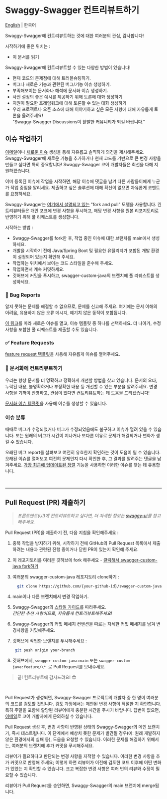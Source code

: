 # Swaggy-Swagger 컨트리뷰트하기 
[English](https://github.com/Swaggy-Swagger/swagger-custom-java/blob/main/CONTRIBUTING.md) | 한국어 

Swaggy-Swagger에 컨트리뷰트하는 것에 대한 여러분의 관심, 감사합니다!

시작하기에 좋은 위치는 :
- 이 문서를 읽기  

Swaggy-Swagger에 컨트리뷰트할 수 있는 다양한 방법이 있습니다!

- 현재 코드의 문제점에 대해 트러블슈팅하기. 
- 버그나 새로운 기능과 관련된 버그/기능 이슈 생성하기. 
- 부족해보이는 문서화나 해석에 문서화 이슈 생성하기. 
- 사전 설정의 좋은 예시를 제공하기 위해 토론에 대화 생성하기 
- 지원이 필요한 프레임워크에 대해 토론할 수 있는 대화 생성하기
- 우리 프로젝트나 오픈 소스에 대해 이야기하고 싶은 모든 사항에 대해 자유롭게 토론을 올려주세요!  
  "Swaggy-Swagger Discussions이 활발한 커뮤니티가 되길 바랍니다."


## 이슈 작업하기 
[이메일][email]이나 [새로운 이슈][new-issues] 생성을 통해 자유롭고 솔직하게 의견을 제시해주세요.
Swaggy-Swagger에 새로운 기능을 추가하거나 현재 코드를 기반으로 큰 변경 사항을 만들고 싶다면 특히 중요합니다!
Swaggy-Swagger 코어 개발자들은 최선을 다해 지원하겠습니다. 


이미 등록된 이슈에 작업을 시작하면, 해당 이슈에 댓글을 남겨 다른 사람들이에게 누군가 작업 중임을 알리세요.
제출하고 싶은 솔루션에 대해 확신이 없으면 자유롭게 코멘트를 요청하세요.  

Swaggy-Swagger는 [여기에서 설명되고 있는][development-models] "fork and pull" 모델을 사용합니다.
컨트리뷰터들은 개인 포크에 변경 사항을 푸시하고, 해당 변경 사항을 원본 리포지토리로 반영하기 위해 풀 리퀘스트를 생성합니다.  


시작하는 방법 :
    
- Swaggy-Swagger를 fork한 후, 작업 중인 이슈에 대한 브랜치를 main에서 생성하세요. 
- 개발을 시작하기 전에 Java/Spring Boot 및 필요한 유틸리티가 포함된 개발 환경이 설정되어 있는지 확인해 주세요. 
- 작업하는 위치에서 보이는 코드 스타일을 준수해 주세요. 
- 작업하면서 계속 커밋하세요. 
- 깃허브에 커밋을 푸시하고, swagger-custom-java의 브랜치에 풀 리퀘스트를 생성하세요.


### 🐞 Bug Reports
알지 못하는 문제를 해결할 수 없으므로, 문제를 신고해 주세요. 여기에는 문서 이해의 어려움, 유용하지 않은 오류 메시지, 예기치 않은 동작이 포함됩니다.  

[이 링크][new-issues]를 따라 새로운 이슈를 열고, 이슈 템플릿 중 하나를 선택하세요. 더 나아가, 수정 사항을 포함한 풀 리퀘스트를 제출할 수도 있습니다.


### ✅ Feature Requests

[feature request 템플릿][new-issues]을 사용해 자유롭게 이슈를 열어주세요.

### 📕 문서화에 컨트리뷰트하기 

우리는 항상 문서를 더 명확하고 정확하게 개선할 방법을 찾고 있습니다.
문서의 오타, 누락된 내용, 불명확하거나 부정확한 내용 등 개선할 수 있는 부분을 알려주세요.
변경 사항을 기꺼이 반영하고, 관심이 있다면 컨트리뷰트하는 데 도움을 드리겠습니다!

[문서화 이슈 템플릿][new-issues]을 사용해 이슈를 생성할 수 있습니다.

### 이슈 분류 

때때로 버그가 수정되었거나 버그가 수정되었음에도 불구하고 이슈가 열려 있을 수 있습니다.
또는 원래의 버그가 시간이 지나거나 또다른 이유로 문제가 해결되거나 변화가 생길 수 있습니다.

오래된 버그 report를 살펴보고 여전히 유효한지 확인하는 것이 도움이 될 수 있습니다.
오래된 이슈를 열어보고 여전히 문제인지 다시 확인한 후, 그 결과를 알려주는 댓글을 남겨주세요.
[가장 최근에 업데이트된 정렬][lru] 기능을 사용하면 이러한 이슈를 찾는 데 유용합니다.

<br>

---

## Pull Request (PR) 제출하기 
>_프론트엔드(UI)에 컨트리뷰트하고 싶다면, 더 자세한 정보는 [swaggy-ui](https://github.com/Swaggy-Swagger/swaggy-ui?tab=readme-ov-file#ways-to-contribute)를 참고해주세요._

Pull Request (PR)을 제출하기 전, 다음 지침을 확인해주세요 :

1. 중복 작업을 방지하기 위해, 시작하기 전에 GitHub의 Pull Request 목록에서 제출하려는 내용과 관련된 진행 중이거나 닫힌 PR이 있는지 확인해 주세요.

2. 이 레포지토리를 여러분 깃허브에 fork 해주세요 -
   [클릭해서 swagger-custom-java fork하기](https://github.com/Swaggy-Swagger/swagger-custom-java/fork)

3. 여러분의 swagger-custom-java 레포지토리 clone하기 :
   ```bash
     git clone https://github.com/{your-github-id}/swagger-custom-java
   ```

4. main이나 다른 브랜치에서 변경 작업하기.

5. Swaggy-Swagger의 [스타일 가이드](https://github.com/Swaggy-Swagger/swagger-custom-java/blob/main/STYLE_GUIDE.md)를 따라주세요. <br>
   _간단한 추천 사항이므로, 자유롭게 컨트리뷰트해주세요!_

6. Swaggy-Swagger의 커밋 메세지 컨벤션을 따르는 자세한 커밋 메세지를 남겨 변경사항을 커밋해주세요.

7. 깃허브에 작업한 브랜치를 푸시해주세요 :

   ```bash
    git push origin your-branch
   ```

8. 깃허브에서, `swagger-custom-java:main` 또는 `swagger-custom-java:feature/\* `로 Pull Request를 보내주세요.

> 끝! 컨트리뷰트에 감사드려요! 😎

<br> 

Pull Request가 생성되면, Swaggy-Swagger 프로젝트의 개발자 중 한 명이 여러분의 코드를 검토할 것입니다. 
검토 과정에서는 제안된 변경 사항이 적절한 지 확인합니다. 
특히 주말을 포함해 할당된 리뷰어에게 충분한 시간을 주시기 바랍니다.
답변이 없으면, [이메일][email]로 코어 개발자에게 문의하실 수 있습니다.

Pull Request 생성 후, 변경 사항이 반영된 상태의 Swaggy-Swagger의 메인 브랜치가, 즉시 테스트됩니다. 
이 단계에서 예상치 못한 문제가 발견될 경우(예: 원래 개발하지 않은 환경에서의 실패 등), 도움을 요청할 수 있습니다. 
이러한 문제를 해결하기 위해서는, 여러분의 브랜치에 추가 커밋을 푸시해주세요.

리뷰어가 필요하다고 판단되는 변경 사항을 지적할 수 있습니다. 이러한 변경 사항을 추가 커밋으로 반영해 주세요; 
이렇게 하면 리뷰어가 이전에 검토한 코드 이후에 어떤 변화가 있었는 지 확인할 수 있습니다. 
크고 복잡한 변경 사항은 여러 번의 리뷰와 수정이 필요할 수 있습니다.

리뷰어가 Pull Request를 승인하면, Swaggy-Swagger의 main 브랜치에 merge됩니다.


[new-issues]: https://github.com/Swaggy-Swagger/swagger-custom-java/issues/new/choose
[email]: mailto:clcc001@naver.com
[development-models]: https://docs.github.com/en/pull-requests/collaborating-with-pull-requests/getting-started/about-collaborative-development-models
[lru]: https://docs.github.com/en/search-github/getting-started-with-searching-on-github/sorting-search-results#sort-by-updated-date
